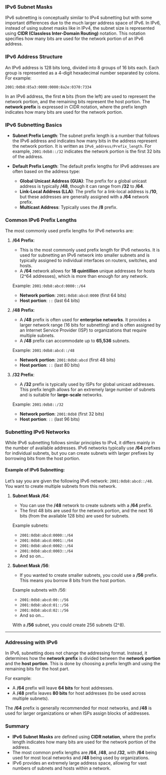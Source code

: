 ### **IPv6 Subnet Masks**

IPv6 subnetting is conceptually similar to IPv4 subnetting but with some important differences due to the much larger address space of IPv6. In IPv6, instead of using subnet masks like in IPv4, the subnet size is represented using **CIDR (Classless Inter-Domain Routing)** notation. This notation specifies how many bits are used for the network portion of an IPv6 address.

### **IPv6 Address Structure**

An IPv6 address is 128 bits long, divided into 8 groups of 16 bits each. Each group is represented as a 4-digit hexadecimal number separated by colons. For example:

```
2001:0db8:85a3:0000:0000:8a2e:0370:7334
```

In an IPv6 address, the first **n** bits (from the left) are used to represent the network portion, and the remaining bits represent the host portion. The **network prefix** is expressed in CIDR notation, where the prefix length indicates how many bits are used for the network portion.

### **IPv6 Subnetting Basics**

- **Subnet Prefix Length**: The subnet prefix length is a number that follows the IPv6 address and indicates how many bits in the address represent the network portion. It is written as `IPv6_address/Prefix_length`. For example, `2001:0db8::/32` indicates the network portion is the first 32 bits of the address.
  
- **Default Prefix Length**: The default prefix lengths for IPv6 addresses are often based on the address type:

  - **Global Unicast Address (GUA)**: The prefix for a global unicast address is typically **/48**, though it can range from **/32** to **/64**.
  - **Link-Local Address (LLA)**: The prefix for a link-local address is **/10**, but these addresses are generally assigned with a **/64** network prefix.
  - **Multicast Address**: Typically uses the **/8** prefix.

### **Common IPv6 Prefix Lengths**

The most commonly used prefix lengths for IPv6 networks are:

1. **/64 Prefix**: 
   - This is the most commonly used prefix length for IPv6 networks. It is used for subnetting an IPv6 network into smaller subnets and is typically assigned to individual interfaces on routers, switches, and hosts.
   - A **/64** network allows for **18 quintillion** unique addresses for hosts (2^64 addresses), which is more than enough for any network.

   Example: `2001:0db8:abcd:0000::/64`
   - **Network portion**: `2001:0db8:abcd:0000` (first 64 bits)
   - **Host portion**: `::` (last 64 bits)

2. **/48 Prefix**:
   - A **/48** prefix is often used for **enterprise networks**. It provides a larger network range (16 bits for subnetting) and is often assigned by an Internet Service Provider (ISP) to organizations that require multiple subnets.
   - A **/48** prefix can accommodate up to **65,536** subnets.

   Example: `2001:0db8:abcd::/48`
   - **Network portion**: `2001:0db8:abcd` (first 48 bits)
   - **Host portion**: `::` (last 80 bits)

3. **/32 Prefix**:
   - A **/32** prefix is typically used by ISPs for global unicast addresses. This prefix length allows for an extremely large number of subnets and is suitable for **large-scale** networks.
   
   Example: `2001:0db8::/32`
   - **Network portion**: `2001:0db8` (first 32 bits)
   - **Host portion**: `::` (last 96 bits)

### **Subnetting IPv6 Networks**

While IPv6 subnetting follows similar principles to IPv4, it differs mainly in the number of available addresses. IPv6 networks typically use **/64** prefixes for individual subnets, but you can create subnets with larger prefixes by borrowing bits from the host portion.

#### **Example of IPv6 Subnetting**:

Let’s say you are given the following IPv6 network: `2001:0db8:abcd::/48`. You want to create multiple subnets from this network.

1. **Subnet Mask /64**:
   - You can use the **/48** network to create subnets with a **/64** prefix.
   - The first 48 bits are used for the network portion, and the next 16 bits (from the available 128 bits) are used for subnets.
   
   Example subnets:
   - `2001:0db8:abcd:0000::/64`
   - `2001:0db8:abcd:0001::/64`
   - `2001:0db8:abcd:0002::/64`
   - `2001:0db8:abcd:0003::/64`
   - And so on...

2. **Subnet Mask /56**:
   - If you wanted to create smaller subnets, you could use a **/56** prefix. This means you borrow 8 bits from the host portion.
   
   Example subnets with /56:
   - `2001:0db8:abcd:00::/56`
   - `2001:0db8:abcd:01::/56`
   - `2001:0db8:abcd:02::/56`
   - And so on...

   With a **/56** subnet, you could create 256 subnets (2^8).

---

### **Addressing with IPv6**

In IPv6, subnetting does not change the addressing format. Instead, it determines how the **network prefix** is divided between the **network portion** and the **host portion**. This is done by choosing a prefix length and using the remaining bits for the host part. 

For example:
- A **/64** prefix will leave **64 bits** for host addresses.
- A **/48** prefix leaves **80 bits** for host addresses (to be used across multiple subnets).
  
The **/64** prefix is generally recommended for most networks, and **/48** is used for larger organizations or when ISPs assign blocks of addresses.

### **Summary**

- **IPv6 Subnet Masks** are defined using **CIDR notation**, where the prefix length indicates how many bits are used for the network portion of the address.
- The most common prefix lengths are **/64**, **/48**, and **/32**, with **/64** being used for most local networks and **/48** being used by organizations.
- IPv6 provides an extremely large address space, allowing for vast numbers of subnets and hosts within a network.

